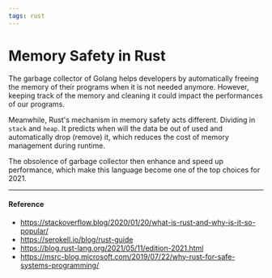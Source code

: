 ```yaml
---
tags: rust
---
```


# Memory Safety in Rust

The garbage collector of Golang helps developers by automatically freeing the memory of their programs when it is not needed anymore. However, keeping track of the memory and cleaning it could impact the performances of our programs.

Meanwhile, Rust's mechanism in memory safety acts different. Dividing in `stack` and `heap`. It predicts when will the data be out of used and automatically drop (remove) it, which reduces the cost of memory management during runtime. 

The obsolence of garbage collector then enhance and speed up performance, which make this language become one of the top choices for 2021.

---

#### Reference

- https://stackoverflow.blog/2020/01/20/what-is-rust-and-why-is-it-so-popular/
- https://serokell.io/blog/rust-guide
- https://blog.rust-lang.org/2021/05/11/edition-2021.html
- https://msrc-blog.microsoft.com/2019/07/22/why-rust-for-safe-systems-programming/
